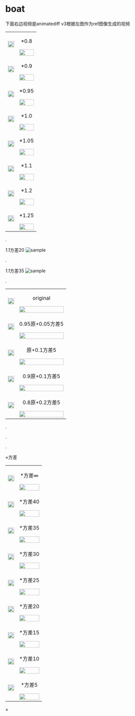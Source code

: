 # boat

下面右边视频是animatediff v3根据左图作为ref图像生成的视频

<table> 
 <tr> <td><img src="https://github.com/users/vancyland/projects/1/assets/127710303/70f74ee3-ec0f-488a-a8ca-1855f50eea5c" width="100%"></td> <td align="center"><p>*0.8</p><img src="https://github.com/vancyland/boat/assets/127710303/c1e9a93e-99b0-4916-98f4-2ce77a3af816" width="100%"></td> </tr>
   <tr> <td><img src="https://github.com/users/vancyland/projects/1/assets/127710303/70f74ee3-ec0f-488a-a8ca-1855f50eea5c" width="100%"></td> <td align="center"><p>*0.9</p><img src="https://github.com/vancyland/boat/assets/127710303/bdf2c0d5-e4e5-4861-a635-38e762d583e5" width="100%"></td> </tr>  
   <tr> <td><img src="https://github.com/users/vancyland/projects/1/assets/127710303/70f74ee3-ec0f-488a-a8ca-1855f50eea5c" width="100%"></td> <td align="center"><p>*0.95</p><img src="https://github.com/vancyland/boat/assets/127710303/a4f3b967-75b7-4cbc-b8a9-272ff371d97e" width="100%"></td> </tr>    
    <tr> <td><img src="https://github.com/users/vancyland/projects/1/assets/127710303/70f74ee3-ec0f-488a-a8ca-1855f50eea5c" width="100%"></td> <td align="center"><p>*1.0</p><img src="https://github.com/vancyland/boat/assets/127710303/798812ef-5bf5-414f-88fa-07f655f655e9" width="100%"></td> </tr> 
  <tr> <td><img src="https://github.com/users/vancyland/projects/1/assets/127710303/70f74ee3-ec0f-488a-a8ca-1855f50eea5c" width="100%"></td> <td align="center"><p>*1.05</p><img src="https://github.com/vancyland/boat/assets/127710303/617fc5d6-a47c-47d4-b1bc-3beebce785c4" width="100%"></td> </tr>  
   <tr> <td><img src="https://github.com/users/vancyland/projects/1/assets/127710303/70f74ee3-ec0f-488a-a8ca-1855f50eea5c" width="100%"></td> <td align="center"><p>*1.1</p><img src="https://github.com/vancyland/boat/assets/127710303/d06acc5a-4e87-4f42-b0ef-7d9dc3053ffb" width="100%"></td> </tr>  
 <tr> <td><img src="https://github.com/users/vancyland/projects/1/assets/127710303/70f74ee3-ec0f-488a-a8ca-1855f50eea5c" width="100%"></td> <td align="center"><p>*1.2</p><img src="https://github.com/vancyland/boat/assets/127710303/69f1e5ff-324f-43c4-a43e-69351b8aca27" width="100%"></td> </tr>
   <tr> <td><img src="https://github.com/users/vancyland/projects/1/assets/127710303/70f74ee3-ec0f-488a-a8ca-1855f50eea5c" width="100%"></td> <td align="center"><p>*1.25</p><img src="https://github.com/vancyland/boat/assets/127710303/0f0e9579-f82b-4c8e-8641-02ab3f62d59e" width="100%"></td> </tr>
</table>

.

*1.1*方差20
![sample](https://github.com/vancyland/boat/assets/127710303/c864a95f-539b-4369-8bd5-2ecf6d7bdf3a)

.

*1.1*方差35
![sample](https://github.com/vancyland/boat/assets/127710303/69d1de4c-bccd-4434-9bdb-06198dedb3fd)

.



<table> 
  <tr> <td><img src="https://github.com/users/vancyland/projects/1/assets/127710303/70f74ee3-ec0f-488a-a8ca-1855f50eea5c" width="100%"></td> <td align="center"><p>original</p><img src="https://github.com/vancyland/boat/assets/127710303/798812ef-5bf5-414f-88fa-07f655f655e9" width="100%"></td> </tr> 
  <tr> <td><img src="https://github.com/users/vancyland/projects/1/assets/127710303/70f74ee3-ec0f-488a-a8ca-1855f50eea5c" width="100%"></td> <td align="center"><p>0.95原+0.05方差5</p> <img src="https://github.com/vancyland/boat/assets/127710303/327db81e-89a4-4949-8edb-1db50874834e" width="100%"></td> </tr>
  <tr> <td><img src="https://github.com/users/vancyland/projects/1/assets/127710303/70f74ee3-ec0f-488a-a8ca-1855f50eea5c" width="100%"></td> <td align="center"><p>原+0.1方差5</p> <img src="https://github.com/vancyland/boat/assets/127710303/a52ed0b3-4b8a-4c57-8154-ed890fd2cd3f" width="100%"></td> 
    <tr> <td><img src="https://github.com/users/vancyland/projects/1/assets/127710303/70f74ee3-ec0f-488a-a8ca-1855f50eea5c" width="100%"></td> <td align="center"><p>0.9原+0.1方差5</p><img src="https://github.com/vancyland/boat/assets/127710303/20e32edb-8dba-4dbd-83c3-1a2670cdf196" width="100%"></td> </tr> 
  <tr> <td><img src="https://github.com/users/vancyland/projects/1/assets/127710303/70f74ee3-ec0f-488a-a8ca-1855f50eea5c" width="100%"></td> <td align="center"><p>0.8原+0.2方差5</p><img src="https://github.com/vancyland/boat/assets/127710303/cedb53d4-d206-4b56-9a64-558f7aeafa24" width="100%"></td> </tr>
</table>

.

.

.

×方差
<table> 
  <tr> <td><img src="https://github.com/users/vancyland/projects/1/assets/127710303/70f74ee3-ec0f-488a-a8ca-1855f50eea5c" width="100%"></td> <td align="center"><p>*方差∞</p><img src="https://github.com/vancyland/boat/assets/127710303/798812ef-5bf5-414f-88fa-07f655f655e9" width="100%"></td> </tr> 
 <tr> <td><img src="https://github.com/users/vancyland/projects/1/assets/127710303/70f74ee3-ec0f-488a-a8ca-1855f50eea5c" width="100%"></td> <td align="center"><p>*方差40</p><img src="https://github.com/vancyland/boat/assets/127710303/ab8a0aaf-a1a5-4b9c-8c71-2b391a516d56" width="100%"></td> </tr>
 <tr> <td><img src="https://github.com/users/vancyland/projects/1/assets/127710303/70f74ee3-ec0f-488a-a8ca-1855f50eea5c" width="100%"></td> <td align="center"><p>*方差35</p><img src="https://github.com/vancyland/boat/assets/127710303/5d9cf119-55a0-43bb-ba51-57fd0514a274" width="100%"></td> </tr>
 <tr> <td><img src="https://github.com/users/vancyland/projects/1/assets/127710303/70f74ee3-ec0f-488a-a8ca-1855f50eea5c" width="100%"></td> <td align="center"><p>*方差30</p><img src="https://github.com/vancyland/boat/assets/127710303/909a8a12-6c23-49c4-8902-40067189c85f" width="100%"></td> </tr>  
   <tr> <td><img src="https://github.com/users/vancyland/projects/1/assets/127710303/70f74ee3-ec0f-488a-a8ca-1855f50eea5c" width="100%"></td> <td align="center"><p>*方差25</p><img src="https://github.com/vancyland/boat/assets/127710303/af14eccf-dcb8-4e49-8299-5435ca4430d1" width="100%"></td> </tr>  
 <tr> <td><img src="https://github.com/users/vancyland/projects/1/assets/127710303/70f74ee3-ec0f-488a-a8ca-1855f50eea5c" width="100%"></td> <td align="center"><p>*方差20</p><img src="https://github.com/vancyland/boat/assets/127710303/4ae792bb-c185-4d6a-be18-3ee43d7759d1" width="100%"></td> </tr>  
   <tr> <td><img src="https://github.com/users/vancyland/projects/1/assets/127710303/70f74ee3-ec0f-488a-a8ca-1855f50eea5c" width="100%"></td> <td align="center"><p>*方差15</p><img src="https://github.com/vancyland/boat/assets/127710303/25f8f9ed-cd4f-464d-9947-31d9ce0fa55e" width="100%"></td> </tr>
   <tr> <td><img src="https://github.com/users/vancyland/projects/1/assets/127710303/70f74ee3-ec0f-488a-a8ca-1855f50eea5c" width="100%"></td> <td align="center"><p>*方差10</p><img src="https://github.com/vancyland/boat/assets/127710303/a9cab93c-216a-4d09-9723-9cfce600e20c" width="100%"></td> </tr>
  <tr> <td><img src="https://github.com/users/vancyland/projects/1/assets/127710303/70f74ee3-ec0f-488a-a8ca-1855f50eea5c" width="100%"></td> <td align="center"><p>*方差5</p><img src="https://github.com/vancyland/boat/assets/127710303/f03326f8-5411-4bd9-992c-f392be8a654f" width="100%"></td> </tr> 
</table>

×




